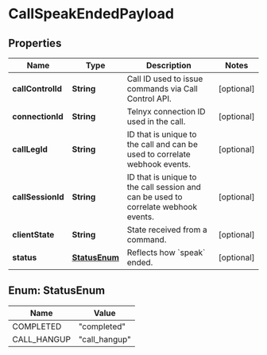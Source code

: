 

# CallSpeakEndedPayload

## Properties

Name | Type | Description | Notes
------------ | ------------- | ------------- | -------------
**callControlId** | **String** | Call ID used to issue commands via Call Control API. |  [optional]
**connectionId** | **String** | Telnyx connection ID used in the call. |  [optional]
**callLegId** | **String** | ID that is unique to the call and can be used to correlate webhook events. |  [optional]
**callSessionId** | **String** | ID that is unique to the call session and can be used to correlate webhook events. |  [optional]
**clientState** | **String** | State received from a command. |  [optional]
**status** | [**StatusEnum**](#StatusEnum) | Reflects how &#x60;speak&#x60; ended. |  [optional]



## Enum: StatusEnum

Name | Value
---- | -----
COMPLETED | &quot;completed&quot;
CALL_HANGUP | &quot;call_hangup&quot;



